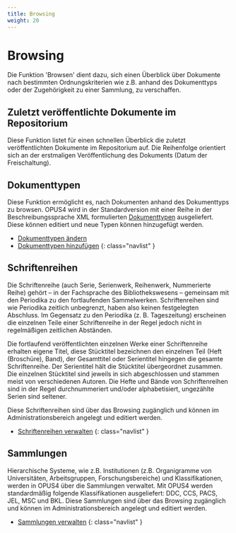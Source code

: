 ```yaml
---
title: Browsing
weight: 20
---
```


# Browsing

Die Funktion 'Browsen' dient dazu, sich einen Überblick über Dokumente nach bestimmten Ordnungskriterien wie z.B.
anhand des Dokumenttyps oder der Zugehörigkeit zu einer Sammlung, zu verschaffen.

## Zuletzt veröffentlichte Dokumente im Repositorium

Diese Funktion listet für einen schnellen Überblick die zuletzt veröffentlichten Dokumente im Repositorium auf. Die
Reihenfolge orientiert sich an der erstmaligen Veröffentlichung des Dokuments (Datum der Freischaltung).

## Dokumenttypen

Diese Funktion ermöglicht es, nach Dokumenten anhand des Dokumenttyps zu browsen. OPUS4 wird in der Standardversion
mit einer Reihe in der Beschreibungssprache XML formulierten [Dokumenttypen](../documenttypes/index.html) ausgeliefert.
Diese können editiert und neue Typen können hinzugefügt werden.

* [Dokumenttypen ändern](../configext/doctypes.html)
* [Dokumenttypen hinzufügen](../configext/doctypes.html#neuen-dokumenttyp-anlegen)
{: class="navlist" }

## Schriftenreihen

Die Schriftenreihe (auch Serie, Serienwerk, Reihenwerk, Nummerierte Reihe) gehört – in der Fachsprache des
Bibliothekswesens – gemeinsam mit den Periodika zu den fortlaufenden Sammelwerken. Schriftenreihen sind wie Periodika
zeitlich unbegrenzt, haben also keinen festgelegten Abschluss. Im Gegensatz zu den Periodika (z. B. Tageszeitung)
erscheinen die einzelnen Teile einer Schriftenreihe in der Regel jedoch nicht in regelmäßigen zeitlichen Abständen.

Die fortlaufend veröffentlichten einzelnen Werke einer Schriftenreihe erhalten eigene Titel, diese Stücktitel bezeichnen
den einzelnen Teil (Heft (Broschüre), Band), der Gesamttitel oder Serientitel hingegen die gesamte Schriftenreihe. Der
Serientitel hält die Stücktitel übergeordnet zusammen. Die einzelnen Stücktitel sind jeweils in sich abgeschlossen und
stammen meist von verschiedenen Autoren. Die Hefte und Bände von Schriftenreihen sind in der Regel durchnummeriert
und/oder alphabetisiert, ungezählte Serien sind seltener.

Diese Schriftenreihen sind über das Browsing zugänglich und können im Administrationsbereich angelegt und editiert
werden.

* [Schriftenreihen verwalten](../admin/series.html)
{: class="navlist" }

## Sammlungen

Hierarchische Systeme, wie z.B. Institutionen (z.B. Organigramme von Universitäten,
Arbeitsgruppen, Forschungsbereiche) und Klassifikationen, werden in OPUS4 über die Sammlungen
verwaltet. Mit OPUS4 werden standardmäßig folgende Klassifikationen ausgeliefert: DDC, CCS,
PACS, JEL, MSC und BKL. Diese Sammlungen sind über das Browsing zugänglich und können im
Administrationsbereich angelegt und editiert werden.

* [Sammlungen verwalten](../admin/collections.html)
{: class="navlist" }

